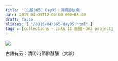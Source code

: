 ```yaml
---
title: '[白狼365] Day95：清明節快樂'
date: 2015-04-05T12:00:00.000+08:00
draft: false
aliases: [ "/2015/04/365-day95.html" ]
tags : [collections - zaku II 白狼・365 project]
---
```


[![](https://farm9.staticflickr.com/8576/16111004918_659ee1132d_z.jpg)](https://farm9.staticflickr.com/8576/16111004918_659ee1132d_z.jpg)

古語有云：清明時節醉醺醺（大誤）